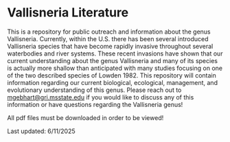 # Vallisneria Literature
This is a repository for public outreach and information about the genus Vallisneria. Currently, within the U.S. there has been several introduced Vallisneria species that have become rapidly invasive throughout several waterbodies and river systems. These recent invasions have shown that our current understanding about the genus Vallisneria and many of its species is actually more shallow than anticipated with many studies focusing on one of the two described species of Lowden 1982. This repository will contain information regarding our current biological, ecological, management, and evolutionary understanding of this genus. Please reach out to mgebhart@gri.msstate.edu if you would like to discuss any of this information or have questions regarding the Vallisneria genus!


All pdf files must be downloaded in order to be viewed!

Last updated: 6/11/2025
